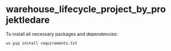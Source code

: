 # warehouse_lifecycle_project_by_projektledare

To install all necessary packages and dependencies:
```bash
uv pip install requirements.txt
```
